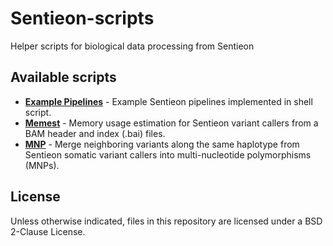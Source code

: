 # Sentieon-scripts
Helper scripts for biological data processing from Sentieon

## Available scripts
- [**Example Pipelines**](/example_pipelines) - Example Sentieon pipelines implemented in shell script.
- [**Memest**](/memest) - Memory usage estimation for Sentieon variant callers from a BAM header and index (.bai) files.
- [**MNP**](/merge_mnp) - Merge neighboring variants along the same haplotype from Sentieon somatic variant callers into multi-nucleotide polymorphisms (MNPs).

## License
Unless otherwise indicated, files in this repository are licensed under a BSD 2-Clause License.
